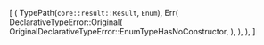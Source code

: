 [
    (
        TypePath(`core::result::Result`, `Enum`),
        Err(
            DeclarativeTypeError::Original(
                OriginalDeclarativeTypeError::EnumTypeHasNoConstructor,
            ),
        ),
    ),
]